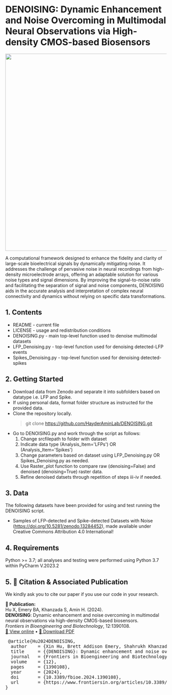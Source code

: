 # **DENOISING: Dynamic Enhancement and Noise Overcoming in Multimodal Neural Observations via High-density CMOS-based Biosensors**

<p align="center">
  <img width="1090" height="614" src="https://github.com/HayderAminLab/DENOISING/assets/158823360/1c5ad1e1-5746-44b4-8a2c-92ceecde429b">
</p>

 A computational framework designed to enhance the fidelity and clarity of large-scale bioelectrical signals by dynamically mitigating noise. It addresses the challenge of 
 pervasive noise in neural recordings from high-density microelectrode arrays, offering an adaptable solution for various noise types and signal dimensions. By improving the signal-to-noise ratio 
 and facilitating the separation of signal and noise components, DENOISING aids in the accurate analysis and interpretation 
 of complex neural connectivity and dynamics without relying on specific data transformations.

## **1. Contents**

  - README - current file
  - LICENSE - usage and redistribution conditions
  - DENOISING.py - main top-level function used to denoise multimodal datasets
  - LFP_Denoising.py - top-level function used for denoising detected-LFP events
  - Spikes_Denoising.py - top-level function used for denoising detected-spikes

## **2. Getting Started**

  - Download data from Zenodo and separate it into subfolders based on datatype i.e. LFP and Spike.
  - If using personal data, format folder structure as instructed for the provided data. 
  - Clone the repository locally.
       > git clone https://github.com/HayderAminLab/DENOISING.git
  - Go to DENOISING.py and work through the script as follows:
    1. Change srcfilepath to folder with dataset
    2. Indicate data type (Analysis_Item='LFPs') OR (Analysis_Item='Spikes')
    3. Change parameters based on dataset using LFP_Denoising.py OR Spikes_Denoising.py as needed.
    4. Use Raster_plot function to compare raw (denoising=False) and denoised (denoising=True) raster data.
    5. Refine denoised datsets through repetition of steps iii-iv if needed. 

## **3. Data**

The following datasets have been provided for using and test running the DENOISING script.
  - Samples of LFP-detected and Spike-detected Datasets with Noise (https://doi.org/10.5281/zenodo.13284452), made available under Creative Commons Attribution 4.0 International!

## **4. Requirements**

Python >= 3.7; all analyses and testing were performed using Python 3.7 within PyCharm V.2023.2

## **5. 📄 Citation & Associated Publication**

We kindly ask you to cite our paper if you use our code in your research.

**📘 Publication:**  
Hu X, Emery BA, Khanzada S, Amin H. (2024).  
**DENOISING**: Dynamic enhancement and noise overcoming in multimodal neural observations via high-density CMOS-based biosensors.  
*Frontiers in Bioengineering and Biotechnology*, 12:1390108.  
[🔗 View online](https://www.frontiersin.org/articles/10.3389/fbioe.2024.1390108/full) • [📄 Download PDF](https://github.com/HayderAminLab/DENOISING/raw/main/Hu%20et%20al%202024.pdf)

<pre> @article{Hu2024DENOISING,
  author    = {Xin Hu, Brett Addison Emery, Shahrukh Khanzada, and Hayder Amin},
  title     = {{DENOISING}: Dynamic enhancement and noise overcoming in multimodal neural observations via high-density {CMOS}-based biosensors},
  journal   = {Frontiers in Bioengineering and Biotechnology},
  volume    = {12},
  pages     = {1390108},
  year      = {2024},
  doi       = {10.3389/fbioe.2024.1390108},
  url       = {https://www.frontiersin.org/articles/10.3389/fbioe.2024.1390108/full}
}
</pre>
